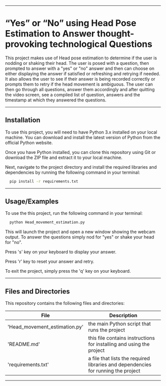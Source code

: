 ***
# “Yes” or “No” using Head Pose Estimation to Answer thought-provoking technological Questions
This project makes use of Head pose estimation to determine if the user is nodding or shaking their head. The user is posed with a question, then prompted to answer with a "yes" or "no" answer and then can choose on either displaying the answer if satisfied or refreshing and retrying if needed. It also allows the user to see if their answer is being recorded correctly or prompts them to retry if the head movement is ambiguous. The user can then go through all questions, answer them accordingly and after quitting the video screen, see a compiled list of question, answers and the timestamp at which they answered the questions.
***
## Installation

To use this project, you will need to have Python 3.x installed on your local machine. You can download and install the latest version of Python from the official Python website.

Once you have Python installed, you can clone this repository using Git or download the ZIP file and extract it to your local machine.

Next, navigate to the project directory and install the required libraries and dependencies by running the following command in your terminal:

```bash
  pip install -r requirements.txt
```
***
## Usage/Examples

To use the this project, run the following command in your terminal:

```bash
  python Head_movement_estimation.py
```

This will launch the project and open a new window showing the webcam output. To answer the questions simply nod for "yes" or shake your head for "no".

Press 's' key on your keyboard to display your answer.

Press 'r' key to reset your answer and retry.

To exit the project, simply press the 'q' key on your keyboard.
***
## Files and Directories

This repository contains the following files and directories:

|  File  | Description |
| ------ | ----------- |
| 'Head_movement_estimation.py' | the main Python script that runs the project |
| 'README.md' | this file contains instructions for installing and using the project |
| 'requirements.txt' | a file that lists the required libraries and dependencies for running the project |
***
